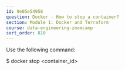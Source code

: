 ```yaml
---
id: 9e05e54958
question: Docker - How to stop a container?
section: Module 1: Docker and Terraform
course: data-engineering-zoomcamp
sort_order: 810
---
```


Use the following command:

$ docker stop <container_id>

